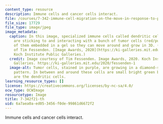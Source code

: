 ```yaml
---
content_type: resource
description: Immune cells and cancer cells interact.
file: /courses/7-342-immune-cell-migration-on-the-move-in-response-to-pathogens-and-cancer-immunotherapy-fall-2021/6a7aea0aed053456f0de99861d6672f2_7-342f21-th.jpg
file_size: 17729
file_type: image/jpeg
image_metadata:
  caption: In this image, specialized immune cells called dendritic cells (in green)
    are sticking to and interacting with a bunch of tumor cells (red/purple), all
    of them embedded in a gel so they can move around and grow in 3D. (Image courtesy
    of Tim Fessenden. [Image Awards, 2020](https://ki-galleries.mit.edu/2020/fessenden-1).
    Koch Institute Public Galleries.)
  credit: Image courtesy of Tim Fessenden. Image Awards, 2020. Koch Institute Public
    Galleries. https://ki-galleries.mit.edu/2020/fessenden-1
  image-alt: Tumor cells, stained in purple, are growing in a diamond-shaped lattice
    pattern. In between and around these cells are small bright green blobs, which
    are the dendritic cells.
learning_resource_types: []
license: https://creativecommons.org/licenses/by-nc-sa/4.0/
ocw_type: OCWImage
resourcetype: Image
title: 7-342f21-th
uid: 6a7aea0a-ed05-3456-f0de-99861d6672f2
---
```

Immune cells and cancer cells interact.